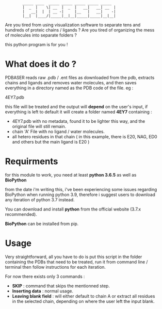 



                                                    
            _____ ____  _____ _____ _____ _____ _____ 
            |  _  |    \| __  |  _  |   __|   __| __  |
            |   __|  |  | __ -|     |__   |   __|    -|
            |__|  |____/|_____|__|__|_____|_____|__|__|
                                                    



Are you tired from using visualization software to separate tens and hundreds of proteic chains / ligands ?
Are you tired of organizing the mess of molecules into separate folders ?

this python program is for you !


# What does it do ?

PDBASER reads raw .pdb / .ent files as downloaded from the pdb, extracts chains and ligands and removes water molecules, and then saves everything in a directory named as the PDB code of the file. eg :

4EY7.pdb

this file will be treated and the output will **depend** on the user's input, if everything is left to default it will create a folder named **4EY7** containing :

- 4EY7.pdb with no metadata, found it to be lighter this way, and the original file will still remain.
- chain 'A' File with no ligand / water molecules.
- all hetero residues in that chain ( in this example, there is E20, NAG, ED0 and others but the main ligand is E20 )



# Requirments

for this module to work, you need at least **python 3.6.5** as well as **BioPython**

from the date i'm writing this, i've been experiencing some issues regarding BioPython when running python 3.9, therefore i suggest users to download any iteration of python 3.7 instead.

You can download and install **python** from the official website (3.7.x recommended).

**BioPython** can be installed from pip.

# Usage

Very straightforward, all you have to do is put this script in the folder containing the PDBs that need to be treated, run it from command line / terminal then follow instructions for each iteration.

For now there exists only 3 commands :

- **SKIP** : command that skips the mentionned step.
- **Inserting data** : normal usage.
- **Leaving blank field** : will either default to chain A or extract all residues in the selected chain, depending on where the user left the input blank.

